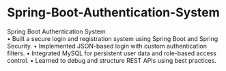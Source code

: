 # Spring-Boot-Authentication-System

Spring Boot Authentication System <br>
• Built a secure login and registration system using Spring Boot and Spring Security.
• Implemented JSON-based login with custom authentication filters.
• Integrated MySQL for persistent user data and role-based access control.
• Learned to debug and structure REST APIs using best practices.
